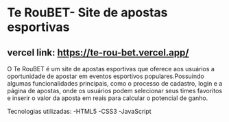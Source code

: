 # Te RouBET- Site de apostas esportivas 



## vercel link: https://te-rou-bet.vercel.app/

O Te RouBET é um site de apostas esportivas que oferece aos usuários a oportunidade de apostar em eventos esportivos populares.Possuindo algumas funcionalidades principais, como o processo de cadastro, login e a página de apostas, onde os usuários podem selecionar seus times favoritos e inserir o valor da aposta em reais para calcular o potencial de ganho.

Tecnologias utilizadas: 
-HTML5
-CSS3
-JavaScript
